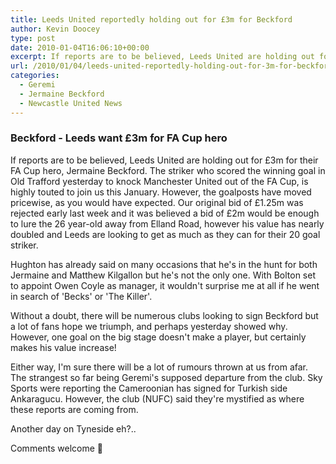 ```yaml
---
title: Leeds United reportedly holding out for £3m for Beckford
author: Kevin Doocey
type: post
date: 2010-01-04T16:06:10+00:00
excerpt: If reports are to be believed, Leeds United are holding out for..
url: /2010/01/04/leeds-united-reportedly-holding-out-for-3m-for-beckford/
categories:
  - Geremi
  - Jermaine Beckford
  - Newcastle United News
---
```


### Beckford - Leeds want £3m for FA Cup hero

If reports are to be believed, Leeds United are holding out for £3m for their FA Cup hero, Jermaine Beckford. The striker who scored the winning goal in Old Trafford yesterday to knock Manchester United out of the FA Cup, is highly touted to join us this January. However, the goalposts have moved pricewise, as you would have expected. Our original bid of £1.25m was rejected early last week and it was believed a bid of £2m would be enough to lure the 26 year-old away from Elland Road, however his value has nearly doubled and Leeds are looking to get as much as they can for their 20 goal striker.

Hughton has already said on many occasions that he's in the hunt for both Jermaine and Matthew Kilgallon but he's not the only one. With Bolton set to appoint Owen Coyle as manager, it wouldn't surprise me at all if he went in search of 'Becks' or 'The Killer'.

Without a doubt, there will be numerous clubs looking to sign Beckford but a lot of fans hope we triumph, and perhaps yesterday showed why. However, one goal on the big stage doesn't make a player, but certainly makes his value increase!

Either way, I'm sure there will be a lot of rumours thrown at us from afar. The strangest so far being Geremi's supposed departure from the club. Sky Sports were reporting the Cameroonian has signed for Turkish side Ankaragucu. However, the club (NUFC) said they're mystified as where these reports are coming from.

Another day on Tyneside eh?..

Comments welcome 🙂
